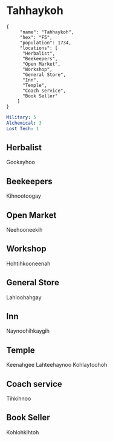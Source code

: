 # Tahhaykoh

```
{
     "name": "Tahhaykoh",
     "hex": "F5",
     "population": 1734,
     "locations": [
      "Herbalist",
      "Beekeepers",
      "Open Market",
      "Workshop",
      "General Store",
      "Inn",
      "Temple",
      "Coach service",
      "Book Seller"
    ]
}
```
```yml
Military: 5
Alchemical: 3
Lost Tech: 1
```

## Herbalist
Gookayhoo

## Beekeepers
Kihnootoogay

## Open Market
Neehooneekih

## Workshop
Hohtihkooneenah

## General Store
Lahloohahgay

## Inn
Naynoohihkaygih

## Temple
Keenahgee
Lahteehaynoo
Kohlaytoohoh

## Coach service
Tihkihnoo

## Book Seller
Kohlohkihtoh